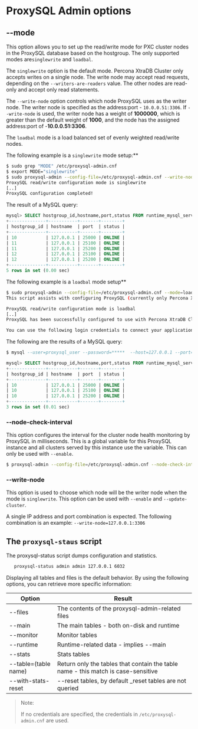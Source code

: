 # ProxySQL Admin options


## \--mode

This option allows you to set up the read/write mode for PXC cluster
nodes in the ProxySQL database based on the hostgroup. The only
supported modes are`singlewrite` and `loadbal`.

The `singlewrite` option is the default mode. Percona XtraDB Cluster only accepts writes on a single node. The write node may accept read requests, depending on the `--writers-are-readers` value. The other nodes are read-only and accept only read statements.

The `--write-node` option controls which node ProxySQL uses as
the writer node. The writer node is specified as the address:port - `10.0.0.51:3306`.  If `--write-node` is used, the writer node has a weight of **1000000**, which is greater than the default weight of **1000**, and the node has the assigned address:port of -**10.0.0.51:3306**.

The `loadbal` mode is a load balanced set of evenly weighted
read/write nodes.

The following example is a `singlewrite` mode setup:**

```bash
$ sudo grep "MODE" /etc/proxysql-admin.cnf
$ export MODE="singlewrite"
$ sudo proxysql-admin --config-file=/etc/proxysql-admin.cnf --write-node=127.0.0.1:25000 --enable
ProxySQL read/write configuration mode is singlewrite
[..]
ProxySQL configuration completed!
```
The result of a MySQL query:

```sql
mysql> SELECT hostgroup_id,hostname,port,status FROM runtime_mysql_servers;
+--------------+-----------+-------+--------+
| hostgroup_id | hostname  | port  | status |
+--------------+-----------+-------+--------+
| 10           | 127.0.0.1 | 25000 | ONLINE |
| 11           | 127.0.0.1 | 25100 | ONLINE |
| 11           | 127.0.0.1 | 25200 | ONLINE |
| 12           | 127.0.0.1 | 25100 | ONLINE |
| 12           | 127.0.0.1 | 25200 | ONLINE |
+--------------+-----------+-------+--------+
5 rows in set (0.00 sec)
```

The following example is a `loadbal` mode setup**

```bash
$ sudo proxysql-admin --config-file=/etc/proxysql-admin.cnf --mode=loadbal --enable
This script assists with configuring ProxySQL (currently only Percona XtraDB Cluster in combination with ProxySQL is supported)

ProxySQL read/write configuration mode is loadbal
[..]
ProxySQL has been successfully configured to use with Percona XtraDB Cluster

You can use the following login credentials to connect your application through ProxySQL.
```
The following are the results of a MySQL query:

```sql
$ mysql --user=proxysql_user --password=*****  --host=127.0.0.1 --port=6033 --protocol=tcp

mysql> SELECT hostgroup_id,hostname,port,status FROM runtime_mysql_servers;
+--------------+-----------+-------+--------+
| hostgroup_id | hostname  | port  | status |
+--------------+-----------+-------+--------+
| 10           | 127.0.0.1 | 25000 | ONLINE |
| 10           | 127.0.0.1 | 25100 | ONLINE |
| 10           | 127.0.0.1 | 25200 | ONLINE |
+--------------+-----------+-------+--------+
3 rows in set (0.01 sec)
```

### \--node-check-interval 

This option configures the interval for the cluster node health
monitoring by ProxySQL in milliseconds. This is a global variable for this ProxySQL instance and all clusters served by this instance use the variable.
This can only be used with `--enable`.

```bash
$ proxysql-admin --config-file=/etc/proxysql-admin.cnf --node-check-interval=5000 --enable
```

### \--write-node

This option is used to choose which node will be the writer node when
the mode is `singlewrite`. This option can be used with
`--enable` and `--update-cluster`.

A single IP address and port combination is expected. The following combination is an example: `--write-node=127.0.0.1:3306` 

## The `proxysql-staus` script

The proxysql-status script dumps configuration and statistics.

```bash
   proxysql-status admin admin 127.0.0.1 6032
```

Displaying all tables and files is the default behavior. By using the
following options, you can retrieve more specific information:

| Option               | Result                                                                          |
| -------------------- | --------------------------------------------------------------------------------- |
| --files              | The contents of the proxysql-admin-related files                                  |
| --main               | The main tables - both on-disk and runtime                                        |
| --monitor            | Monitor tables                                                                    |
| --runtime            | Runtime-related data - implies --main                                             |
| --stats              | Stats tables                                                                      |
| --table=(table name) | Return only the tables that contain the table name - this match is case-sensitive |
| --with-stats-reset   | --reset tables, by default _reset tables are not queried                          |                       |

> Note:
> 
> If no credentials are specified, the credentials in `/etc/proxysql-admin.cnf` are used.


